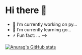 # Hi there 👋
- 🔭 I’m currently working on py...
- 🌱 I’m currently learning go...
- ⚡ Fun fact: ...
-->

[![Anurag's GitHub stats](https://github-readme-stats.vercel.app/api?username=WASDGEEK&count_private=true)](https://github.com/anuraghazra/github-readme-stats)
